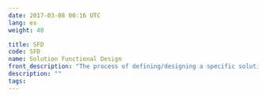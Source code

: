 ```yaml
---
date: 2017-03-08 00:16 UTC
lang: es
weight: 40

title: SFD
code: SFD
name: Solution Functional Design
front_description: "The process of defining/designing a specific solution to the functional requirements allocated to the project in the Functional and Non-functional Requirements Specification baseline. The solution functional design consists of a set of “functional components” integrated into a software system (application) and the underlying data sources (databases or file systems) accessed by the functional components. The “functional component specification” describes the external behaviour (interactions with users and/or external systems) and internal activities (internal data access and/or manipulation activities), deferring component’s internal structure decisions to the CTR process. Each functional component belongs to a “functional component type” and must be compliant with the functional pattern defined for the “functional component type” in the ARC process."
description: ""
tags:
---
```

